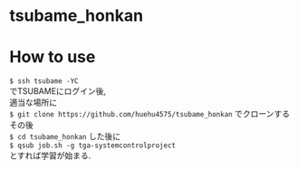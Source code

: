 # tsubame_honkan

# How to use
 `$ ssh tsubame -YC`  
 でTSUBAMEにログイン後,  
 適当な場所に  
 `$ git clone https://github.com/huehu4575/tsubame_honkan`
 でクローンする    
 その後  
 `$ cd tsubame_honkan`
 した後に  
 `$ qsub job.sh -g tga-systemcontrolproject`  
 とすれば学習が始まる.
